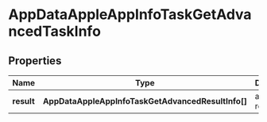# AppDataAppleAppInfoTaskGetAdvancedTaskInfo

## Properties

| Name | Type | Description | Notes |
|------------ | ------------- | ------------- | -------------|
**result** | **AppDataAppleAppInfoTaskGetAdvancedResultInfo[]** | array of results |[optional]|